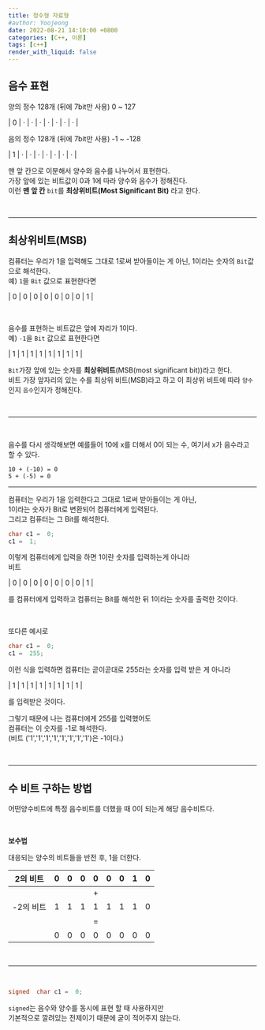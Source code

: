 ```yaml
---
title: 정수형 자료형
#author: Yoojeong
date: 2022-08-21 14:10:00 +0800
categories: [C++, 이론]
tags: [c++]
render_with_liquid: false
---
```



##  음수 표현

양의 정수 128개 (뒤에 7bit만 사용) 0 ~ 127

| 0 | · | · | · | · | · | · | · |



음의 정수 128개 (뒤에 7bit만 사용) -1 ~ -128

| 1 | · | · | · | · | · | · | · |



맨 앞 칸으로 이분해서 양수와 음수를 나누어서 표현한다.  
가장 앞에 있는 비트값이 0과 1에 따라 양수와 음수가 정해진다.  
이런 **맨 앞 칸**  `bit`를 **최상위비트(Most Significant Bit)** 라고 한다.

<br>

---

##  최상위비트(MSB)

컴퓨터는 우리가 1을 입력해도 그대로 1로써 받아들이는 게 아닌,
1이라는 숫자의 `Bit`값으로 해석한다.  
예) `1`을 `Bit` 값으로 표현한다면  

| 0 | 0 | 0 | 0 | 0 | 0 | 0 | 1 |

<br>

음수를 표현하는 비트값은 앞에 자리가 1이다.  
예) `-1`을 `Bit` 값으로 표현한다면

| 1 | 1 | 1 | 1 | 1 | 1 | 1 | 1 |
  

`Bit`가장 앞에 있는 숫자를 **최상위비트**(MSB(most significant bit))라고 한다.  
비트 가장 앞자리의 있는 수를 최상위 비트(MSB)라고 하고 이 최상위 비트에 따라
`양수`인지 `음수`인지가 정해진다.

<br>

---

<br>

음수를 다시 생각해보면 예를들어 10에 x를 더해서 0이 되는 수,
여기서 x가 음수라고 할 수 있다.

```
10 + (-10) = 0
5 + (-5) = 0
```

---

컴퓨터는 우리가 1을 입력한다고 그대로 1로써 받아들이는 게 아닌,  
1이라는 숫자가 Bit로 변환되어 컴퓨터에게 입력된다.  
그리고 컴퓨터는 그 Bit를 해석한다.

```cpp
char c1 =  0;
c1 =  1;
```

이렇게 컴퓨터에게 입력을 하면 1이란 숫자를 입력하는게 아니라  
비트

| 0 | 0 | 0 | 0 | 0 | 0 | 0 | 1 |

를 컴퓨터에게 입력하고 컴퓨터는 Bit를 해석한 뒤 1이라는 숫자를 출력한 것이다.

<br>

또다른 예시로
```cpp
char c1 =  0;
c1 =  255;
```
이런 식을 입력하면 컴퓨터는 곧이곧대로 255라는 숫자를 입력 받은 게 아니라

| 1 | 1 | 1 | 1 | 1 | 1 | 1 | 1 |

를 입력받은 것이다.  

그렇기 때문에 나는 컴퓨터에게 255를 입력했어도  
컴퓨터는 이 숫자를 -1로 해석한다.  
(비트 ('1','1','1','1','1','1','1','1')은 -1이다.)
  
<br>

---

##  수 비트 구하는 방법

어떤양수비트에 특정 음수비트를 더했을 때 0이 되는게 해당 음수비트다.

<br>

**보수법**

대응되는 양수의 비트들을 반전 후, 1을 더한다.

| 2의 비트  | 0 | 0 | 0 | 0 | 0 | 0 | 1 | 0 |
|-----------|---|---|---|---|---|---|---|---|
|           |   |   |   | + |   |   |   |   |
| -2의 비트 | 1 | 1 | 1 | 1 | 1 | 1 | 1 | 0 |
|     ㅤ    |   |   |   | = |   |   |   |   |
|           | 0 | 0 | 0 | 0 | 0 | 0 | 0 | 0 |

<br>

---

<br>

```cpp
signed  char c1 =  0;
```

`signed`는 음수와 양수를 동시에 표현 할 때 사용하지만  
기본적으로 깔려있는 전제이기 때문에 굳이 적어주지 않는다.
<br>
